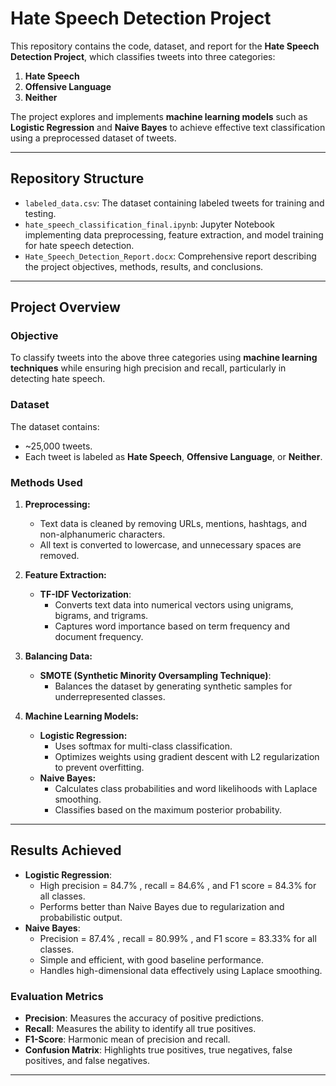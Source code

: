 # **Hate Speech Detection Project**

This repository contains the code, dataset, and report for the **Hate Speech Detection Project**, which classifies tweets into three categories:  
1. **Hate Speech**  
2. **Offensive Language**  
3. **Neither**  

The project explores and implements **machine learning models** such as **Logistic Regression** and **Naive Bayes** to achieve effective text classification using a preprocessed dataset of tweets.

---

## **Repository Structure**
- `labeled_data.csv`: The dataset containing labeled tweets for training and testing.
- `hate_speech_classification_final.ipynb`: Jupyter Notebook implementing data preprocessing, feature extraction, and model training for hate speech detection.
- `Hate_Speech_Detection_Report.docx`: Comprehensive report describing the project objectives, methods, results, and conclusions.

---

## **Project Overview**
### **Objective**
To classify tweets into the above three categories using **machine learning techniques** while ensuring high precision and recall, particularly in detecting hate speech.

### **Dataset**
The dataset contains:
- ~25,000 tweets.
- Each tweet is labeled as **Hate Speech**, **Offensive Language**, or **Neither**.

### **Methods Used**
1. **Preprocessing:**
   - Text data is cleaned by removing URLs, mentions, hashtags, and non-alphanumeric characters.
   - All text is converted to lowercase, and unnecessary spaces are removed.

2. **Feature Extraction:**
   - **TF-IDF Vectorization**:
     - Converts text data into numerical vectors using unigrams, bigrams, and trigrams.
     - Captures word importance based on term frequency and document frequency.

3. **Balancing Data:**
   - **SMOTE (Synthetic Minority Oversampling Technique)**:
     - Balances the dataset by generating synthetic samples for underrepresented classes.

4. **Machine Learning Models:**
   - **Logistic Regression:**
     - Uses softmax for multi-class classification.
     - Optimizes weights using gradient descent with L2 regularization to prevent overfitting.
   - **Naive Bayes:**
     - Calculates class probabilities and word likelihoods with Laplace smoothing.
     - Classifies based on the maximum posterior probability.

---

## **Results Achieved**
- **Logistic Regression**:
  - High precision = 84.7% , recall = 84.6% , and F1 score = 84.3%  for all classes.
  - Performs better than Naive Bayes due to regularization and probabilistic output.
- **Naive Bayes**:
  - Precision = 87.4% , recall = 80.99% , and F1 score = 83.33%  for all classes.
  - Simple and efficient, with good baseline performance.
  - Handles high-dimensional data effectively using Laplace smoothing.

### **Evaluation Metrics**
- **Precision**: Measures the accuracy of positive predictions.
- **Recall**: Measures the ability to identify all true positives.
- **F1-Score**: Harmonic mean of precision and recall.
- **Confusion Matrix**: Highlights true positives, true negatives, false positives, and false negatives.

---

